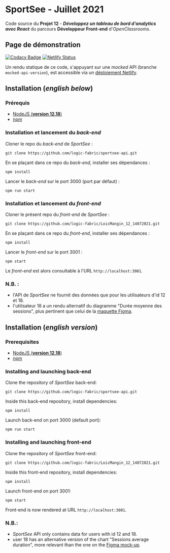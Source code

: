 # SportSee - Juillet 2021

Code source du **Projet 12** - **_Développez un tableau de bord d'analytics avec React_** du parcours **Développeur Front-end** d'_OpenClassrooms_.

## Page de démonstration

[![Codacy Badge](https://api.codacy.com/project/badge/Grade/eff99f6e3a7949c8a54cf5c08e1c4e28)](https://app.codacy.com/gh/logic-fabric/sportsee?utm_source=github.com&utm_medium=referral&utm_content=logic-fabric/sportsee&utm_campaign=Badge_Grade_Settings)
[![Netlify Status](https://api.netlify.com/api/v1/badges/375faf60-fb45-40de-a189-aebe05883830/deploy-status)](https://app.netlify.com/sites/hopeful-mcclintock-f9bb9e/deploys)

Un rendu statique de ce code, s'appuyant sur une _mocked_ API (branche `mocked-api-version`), est accessible via un [déploiement Netlify](https://hopeful-mcclintock-f9bb9e.netlify.app/).

## Installation (_english below_)

### Prérequis

- [NodeJS (**version 12.18**)](https://nodejs.org/en/)
- [npm](https://www.npmjs.com/)

### Installation et lancement du _back-end_

Cloner le repo du _back-end_ de _SportSee_ :

`git clone https://github.com/logic-fabric/sportsee-api.git`

En se plaçant dans ce repo du _back-end_, installer ses dépendances :

`npm install`

Lancer le _back-end_ sur le port 3000 (port par défaut) :

`npm run start`

### Installation et lancement du _front-end_

Cloner le présent repo du _front-end_ de _SportSee_ :

`git clone https://github.com/logic-fabric/LoicMangin_12_14072021.git`

En se plaçant dans ce repo du _front-end_, installer ses dépendances :

`npm install`

Lancer le _front-end_ sur le port 3001 :

`npm start`

Le _front-end_ est alors consultable à l'URL `http://localhost:3001`.

### N.B. :

- l'API de _SportSee_  ne fournit des données que pour les utilisateurs d'id 12 et 18.
- l'utilisateur 18 a un rendu alternatif du diagramme "Durée moyenne des sessions", plus pertinent que celui de la [maquette Figma](https://www.figma.com/file/BMomGVZqLZb811mDMShpLu/UI-design-Sportify-FR).

## Installation (_english version_)

### Prerequisites

- [NodeJS (**version 12.18**)](https://nodejs.org/en/)
- [npm](https://www.npmjs.com/)

### Installing and launching back-end

Clone the repository of _SportSee_ back-end:

`git clone https://github.com/logic-fabric/sportsee-api.git`

Inside this back-end repository, install dependencies:

`npm install`

Launch back-end on port 3000 (default port):

`npm run start`

### Installing and launching front-end

Clone the repository of _SportSee_ front-end:

`git clone https://github.com/logic-fabric/LoicMangin_12_14072021.git`

Inside this front-end repository, install dependencies:

`npm install`

Launch front-end on port 3001:

`npm start`

Front-end is now rendered at URL `http://localhost:3001`.

### N.B.:

- _SportSee_ API only contains data for users with id 12 and 18.
- user 18 has an alternative version of the chart "Sessions average duration", more relevant than the one on the [Figma mock-up](https://www.figma.com/file/BMomGVZqLZb811mDMShpLu/UI-design-Sportify-FR).
